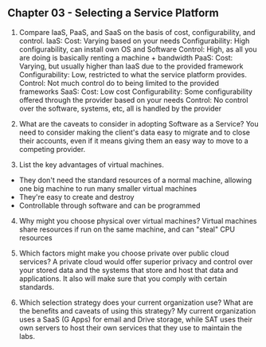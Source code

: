 ## Chapter 03 - Selecting a Service Platform

1. Compare IaaS, PaaS, and SaaS on the basis of cost, configurability, and control.
IaaS: Cost: Varying based on your needs
      Configurability: High configurability, can install own OS and Software
      Control: High, as all you are doing is basically renting a machine + bandwidth
PaaS: Cost: Varying, but usually higher than IaaS due to the provided framework
      Configurability: Low, restricted to what the service platform provides.
      Control: Not much control do to being limited to the provided frameworks
SaaS: Cost: Low cost
      Configurability: Some configurability offered through the provider based on your needs
      Control: No control over the software, systems, etc, all is handled by the provider

2. What are the caveats to consider in adopting Software as a Service?
You need to consider making the client's data easy to migrate and to
close their accounts, even if it means giving them an easy way to move
to a competing provider.

3. List the key advantages of virtual machines.
* They don't need the standard resources of a normal machine, allowing
one big machine to run many smaller virtual machines
* They're easy to create and destroy
* Controllable through software and can be programmed

4. Why might you choose physical over virtual machines?
Virtual machines share resources if run on the same machine, and can "steal" CPU resources

5. Which factors might make you choose private over public cloud services?
A private cloud would offer superior privacy and control over your stored data and the systems that store and host that data and applications. It also will make sure that you comply with certain standards.

6. Which selection strategy does your current organization use? What are the benefits and caveats of using this strategy?
My current organization uses a SaaS (G Apps) for email and Drive storage, while SAT uses their own servers to host their own services that they use to maintain the labs.
